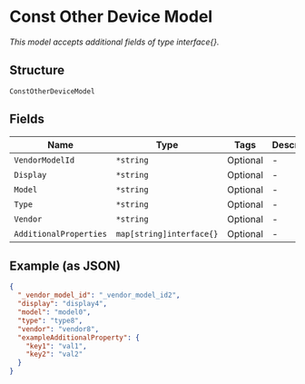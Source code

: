
# Const Other Device Model

*This model accepts additional fields of type interface{}.*

## Structure

`ConstOtherDeviceModel`

## Fields

| Name | Type | Tags | Description |
|  --- | --- | --- | --- |
| `VendorModelId` | `*string` | Optional | - |
| `Display` | `*string` | Optional | - |
| `Model` | `*string` | Optional | - |
| `Type` | `*string` | Optional | - |
| `Vendor` | `*string` | Optional | - |
| `AdditionalProperties` | `map[string]interface{}` | Optional | - |

## Example (as JSON)

```json
{
  "_vendor_model_id": "_vendor_model_id2",
  "display": "display4",
  "model": "model0",
  "type": "type8",
  "vendor": "vendor8",
  "exampleAdditionalProperty": {
    "key1": "val1",
    "key2": "val2"
  }
}
```

